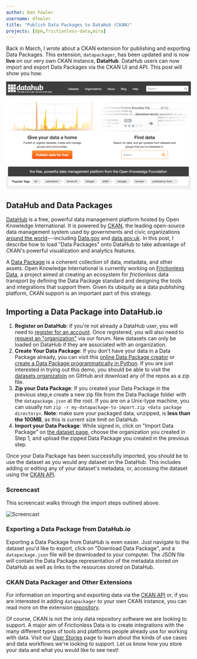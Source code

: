 ```yaml
---
author: Dan Fowler
username: dfowler
title: "Publish Data Packages to DataHub (CKAN)"
projects: [dpm,frictionless-data,mira]
---
```


Back in March, I wrote about a CKAN extension for publishing and
exporting Data Packages.  This extension, `datapackager`, has been
updated and is now **live** on our very own CKAN instance,
**DataHub**.  DataHub users can now import and export Data Packages
via the CKAN UI and API.  This post will show you how.

[![DataHub](/img/posts/datahub.png)][dh]

## DataHub and Data Packages

[DataHub][dh] is a free, powerful data management platform hosted by
Open Knowledge International.  It is powered by [CKAN][ckan], the
leading open-source data management system used by governments and
civic organizations
[around the world](http://ckan.org/instances/#)---including
[Data.gov](http://www.data.gov/) and
[data.gov.uk](https://data.gov.uk/).  In this post, I describe how to
load "Data Packages" onto DataHub to take advantage of CKAN's powerful
visualization and analytics features.

A [Data Package][dp] is a coherent collection of data, metadata, and
other assets.  Open Knowledge International is currently working on
[Frictionless Data][fd], a project aimed at creating an ecosystem for
*frictionless* data transport by defining the Data Package standard
and designing the tools and integrations that support them.  Given its
ubiquity as a data publishing platform, CKAN support is an important
part of this strategy.

## Importing a Data Package into DataHub.io

1. **Register on DataHub**: If you're not already a DataHub user, you
will need to [register for an account][register].  Once registered,
you will also need to [request an "organization"][request-org] via our
forum.  New datasets can only be loaded on DataHub if they are
associated with an organization.
1. **Create Your Data Package**: If you don't have your data in a Data
Package already, you can visit this
[online Data Package creator][dpist] or
[create a Data Package programmatically in Python][dpcreate].  If you
are just interested in trying out this demo, you should be able to
visit the [datasets organization][datasets] on GitHub and download any
of the repos as a zip file.
1. **Zip your Data Package**: If you created your Data
Package in the previous step,e create a new zip file from the Data
Package folder with the `datapackage.json` at the root.  If you are on
a Unix-type machine, you can usually run `zip -r
my-datapackage-to-import.zip <data package directory>`.  **Note**:
make sure your packaged data, unzipped, is **less than the 100MB**, as
this is current size limit on DataHub.
1. **Import your Data Package**: While signed in, click on
"Import Data Package" on [the dataset page][dsp], choose the
organization you created in Step 1, and upload the zipped Data Package
you created in the previous step.

Once your Data Package has been successfully imported, you should be
to use the dataset as you would any dataset on the DataHub.  This
includes adding or editing any of your dataset's metadata, or,
accessing the dataset using the [CKAN API][api].

### Screencast

This screencast walks through the import steps outlined above.

![Screencast][screencast-ui]

### Exporting a Data Package from DataHub.io

Exporting a Data Package from DataHub is even easier.  Just navigate
to the dataset you'd like to export, click on "Download Data Package",
and a `datapackage.json` file will be downloaded to your computer.
The JSON file will contain the Data Package representation of the
metadata stored on DataHub as well as links to the resources stored on
DataHub.

### CKAN Data Packager and Other Extensions

For information on importing and exporting data via the
[CKAN API][api] or, if you are interested in adding `datapackager` to
your own CKAN instance, you can read more on the extension
[repository][repo].

Of course, CKAN is not the only data repository software we are
looking to support.  A major aim of Frictionless Data is to create
integrations with the many different types of tools and platforms
people already use for working with data.  Visit our
[User Stories][us] page to learn about the kinds of use cases and data
workflows we're looking to support.  Let us know how you store your
data and what you would like to see next!

[frictionless-python]: /blog/2016/03/11/frictionless-data-transport-in-python.html
[ckan]: http://ckan.org/
[register]: https://datahub.io/user/register
[request-org]: https://discuss.okfn.org/t/creating-a-dataset-on-the-datahub/1627
[repo]: https://github.com/ckan/ckanext-datapackager
[screencast-ui]: https://github.com/ckan/ckanext-datapackager/raw/master/doc/images/ckanext-datapackager-import-demo.gif
[screencast-api]: https://asciinema.org/a/8jrpft2etpubte8jupfko8ci5
[dp]: http://frictionlessdata.io/guides/data-package
[ckan-logo]: /img/posts/ckan-logo-s.png
[dh]: https://datahub.io
[dsp]: https://datahub.io/dataset
[us]: http://frictionlessdata.io/user-stories/
[fd]: http://frictionlessdata.io/
[dpcreate]: http://frictionlessdata.io/guides/creating-tabular-data-packages-in-python/
[dpist]: http://datapackagist.okfnlabs.org/
[datasets]: https://github.com/datasets/
[api]: http://docs.ckan.org/en/latest/api/
